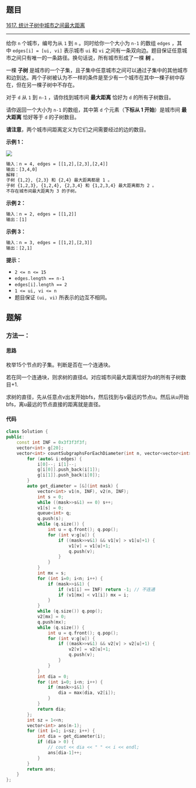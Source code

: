 ## 题目

[1617. 统计子树中城市之间最大距离](https://leetcode.cn/problems/count-subtrees-with-max-distance-between-cities/)

---

给你 `n` 个城市，编号为从 `1` 到 `n` 。同时给你一个大小为 `n-1` 的数组 `edges` ，其中 `edges[i] = [ui, vi]` 表示城市 `ui` 和 `vi` 之间有一条双向边。题目保证任意城市之间只有唯一的一条路径。换句话说，所有城市形成了一棵 **树** 。

一棵 **子树** 是城市的一个子集，且子集中任意城市之间可以通过子集中的其他城市和边到达。两个子树被认为不一样的条件是至少有一个城市在其中一棵子树中存在，但在另一棵子树中不存在。

对于 `d` 从 `1` 到 `n-1` ，请你找到城市间 **最大距离** 恰好为 `d` 的所有子树数目。

请你返回一个大小为 `n-1` 的数组，其中第 `d` 个元素（**下标从 1 开始**）是城市间 **最大距离** 恰好等于 `d` 的子树数目。

**请注意**，两个城市间距离定义为它们之间需要经过的边的数目。

  

**示例 1：**

**![](https://assets.leetcode-cn.com/aliyun-lc-upload/uploads/2020/10/11/p1.png)**

```txt
输入：n = 4, edges = [[1,2],[2,3],[2,4]]
输出：[3,4,0]
解释：
子树 {1,2}, {2,3} 和 {2,4} 最大距离都是 1 。
子树 {1,2,3}, {1,2,4}, {2,3,4} 和 {1,2,3,4} 最大距离都为 2 。
不存在城市间最大距离为 3 的子树。
```

**示例 2：**

```txt
输入：n = 2, edges = [[1,2]]
输出：[1]
```

**示例 3：**

```txt
输入：n = 3, edges = [[1,2],[2,3]]
输出：[2,1]
```
  

**提示：**

-   `2 <= n <= 15`
-   `edges.length == n-1`
-   `edges[i].length == 2`
-   `1 <= ui, vi <= n`
-   题目保证 `(ui, vi)` 所表示的边互不相同。

  

## 题解

### 方法一：

#### 思路


枚举15个节点的子集。判断是否在一个连通块。

若在同一个连通块，则求树的直径d。对应城市间最大距离恰好为d的所有子树数目+1.

求树的直径，先从任意点v出发开始bfs，然后找到与v最远的节点u。然后从u开始bfs，离u最远的节点直接的距离就是直径。

#### 代码

```cpp
class Solution {
public:
    const int INF = 0x3f3f3f3f;
    vector<int> g[20];
    vector<int> countSubgraphsForEachDiameter(int n, vector<vector<int>>& edges) {
        for (auto& i:edges) {
            i[0]--; i[1]--;
            g[i[0]].push_back(i[1]);
            g[i[1]].push_back(i[0]);
        }
        auto get_diameter = [&](int mask) {
            vector<int> v1(n, INF), v2(n, INF);
            int s = 0;
            while ((mask>>s&1) == 0) s++;
            v1[s] = 0;
            queue<int> q;
            q.push(s);
            while (q.size()) {
                int u = q.front(); q.pop();
                for (int v:g[u]) {
                    if ((mask>>v&1) && v1[v] > v1[u]+1) {
                        v1[v] = v1[u]+1;
                        q.push(v);
                    }
                }
            }
            int mx = s;
            for (int i=0; i<n; i++) {
                if (mask>>i&1) {
                    if (v1[i] == INF) return -1; // 不连通
                    if (v1[mx] < v1[i]) mx = i;
                }
            }
            while (q.size()) q.pop();
            v2[mx] = 0;
            q.push(mx);
            while (q.size()) {
                int u = q.front(); q.pop();
                for (int v:g[u]) {
                    if ((mask>>v&1) && v2[v] > v2[u]+1) {
                        v2[v] = v2[u]+1;
                        q.push(v);
                    }
                }
            }
            int dia = 0;
            for (int i=0; i<n; i++) {
                if (mask>>i&1) {
                    dia = max(dia, v2[i]);
                }
            }
            return dia;
        };
        int sz = 1<<n;
        vector<int> ans(n-1);
        for (int i=1; i<sz; i++) {
            int dia = get_diameter(i);
            if (dia > 0) {
                // cout << dia << " " << i << endl;
                ans[dia-1]++;
            } 
        }
        return ans;
    }
};
```
